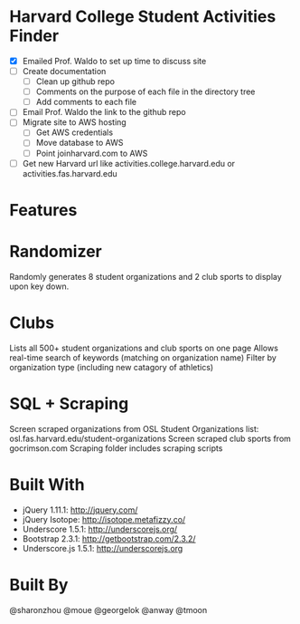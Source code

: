 Harvard College Student Activities Finder
====

- [x] Emailed Prof. Waldo to set up time to discuss site
- [ ] Create documentation
	- [ ] Clean up github repo
	- [ ] Comments on the purpose of each file in the directory tree
	- [ ] Add comments to each file
- [ ] Email Prof. Waldo the link to the github repo 
- [ ] Migrate site to AWS hosting
	- [ ] Get AWS credentials
	- [ ] Move database to AWS
	- [ ] Point joinharvard.com to AWS
- [ ] Get new Harvard url like activities.college.harvard.edu or activities.fas.harvard.edu

Features
==

Randomizer
==
Randomly generates 8 student organizations and 2 club sports to display upon key down. 

Clubs
==
Lists all 500+ student organizations and club sports on one page
Allows real-time search of keywords (matching on organization name)
Filter by organization type (including new catagory of athletics)

SQL + Scraping
==
Screen scraped organizations from OSL Student Organizations list: osl.fas.harvard.edu/student-organizations
Screen scraped club sports from gocrimson.com
Scraping folder includes scraping scripts

Built With
==
* jQuery 1.11.1: http://jquery.com/
* jQuery Isotope: http://isotope.metafizzy.co/
* Underscore 1.5.1: http://underscorejs.org/
* Bootstrap 2.3.1: http://getbootstrap.com/2.3.2/
* Underscore.js 1.5.1: http://underscorejs.org

 Built By
 ===
 @sharonzhou
 @moue
 @georgelok
 @anway
 @tmoon
